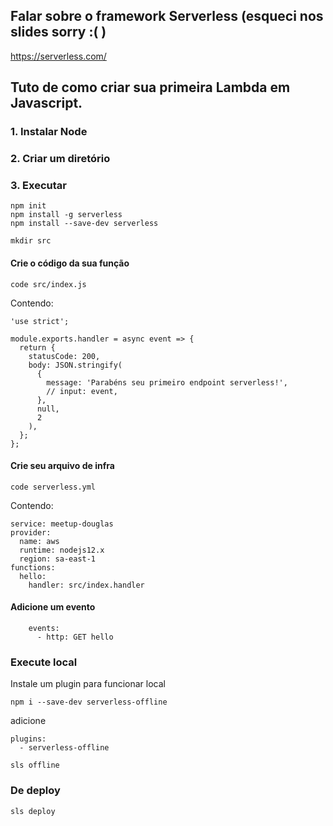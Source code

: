 ## Falar sobre o framework Serverless (esqueci nos slides sorry :( )

https://serverless.com/

## Tuto de como criar sua primeira Lambda em Javascript.

### 1. Instalar Node

### 2. Criar um diretório

### 3. Executar

```
npm init
npm install -g serverless
npm install --save-dev serverless

mkdir src
```

#### Crie o código da sua função

```
code src/index.js
```

Contendo:

```
'use strict';

module.exports.handler = async event => {
  return {
    statusCode: 200,
    body: JSON.stringify(
      {
        message: 'Parabéns seu primeiro endpoint serverless!',
        // input: event,
      },
      null,
      2
    ),
  };
};

```

#### Crie seu arquivo de infra

```
code serverless.yml
```

Contendo:

```
service: meetup-douglas
provider:
  name: aws
  runtime: nodejs12.x
  region: sa-east-1
functions:
  hello:
    handler: src/index.handler
```

#### Adicione um evento

```
    events:
      - http: GET hello

```

### Execute local

Instale um plugin para funcionar local

```
npm i --save-dev serverless-offline

```

adicione

```
plugins:
  - serverless-offline
```

```
sls offline
```

### De deploy

```
sls deploy
```
